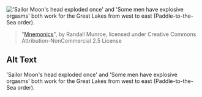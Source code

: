 !['Sailor Moon's head exploded once' and 'Some men have explosive orgasms' both work for the Great Lakes from west to east (Paddle-to-the-Sea order).](https://imgs.xkcd.com/comics/mnemonics.png)
> "[Mnemonics](https://xkcd.com/992/)", by Randall Munroe, licensed under Creative Commons Attribution-NonCommercial 2.5 License

## Alt Text
'Sailor Moon's head exploded once' and 'Some men have explosive orgasms' both work for the Great Lakes from west to east (Paddle-to-the-Sea order).
